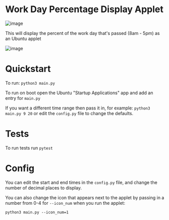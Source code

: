 # Work Day Percentage Display Applet
![image](https://travis-ci.org/Benhgift/work_time_percent_applet.svg?branch=master)

This will display the percent of the work day that's passed (8am - 5pm) as an Ubuntu applet

![image](https://i.imgur.com/HAxybM0.png)

# Quickstart

To run: `python3 main.py`

To run on boot open the Ubuntu "Startup Applications" app and add an entry for `main.py`

If you want a different time range then pass it in, for example: `python3 main.py 9 20`
 or edit the `config.py` file to change the defaults. 

# Tests

To run tests run `pytest`

# Config

You can edit the start and end times in the `config.py` file, and change the number of decimal places to display. 

You can also change the icon that appears next to the applet by passing in a number from 0-4 for `--icon_num` when you run the applet: 

`python3 main.py --icon_num=1`
